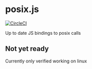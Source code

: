 # posix.js

[![CircleCI](https://dl.circleci.com/status-badge/img/gh/rubikscraft/posix.js/tree/master.svg?style=svg)](https://dl.circleci.com/status-badge/redirect/gh/rubikscraft/posix.js/tree/master)

Up to date JS bindings to posix calls

## Not yet ready

Currently only verified working on linux

